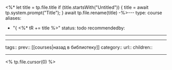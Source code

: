 <%*
let title = tp.file.title
if (title.startsWith("Untitled")) {
title = await tp.system.prompt("Title");
}
await tp.file.rename(title)
-%>---
type: course
aliases: 
- "{ <%* tR += title %>"
status: todo
recommendedby:
---
___
tags:: 
prev:: [[courses|назад в библиотеку]]
category::
url::
children::
___

<% tp.file.cursor(0) %>